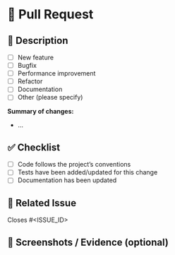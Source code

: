 # 📌 Pull Request

## 📖 Description
<!-- Briefly explain the changes and the purpose of this PR -->
- [ ] New feature
- [ ] Bugfix
- [ ] Performance improvement
- [ ] Refactor
- [ ] Documentation
- [ ] Other (please specify)

**Summary of changes:**
- …

## ✅ Checklist
<!-- Mark with an X what applies -->
- [ ] Code follows the project’s conventions
- [ ] Tests have been added/updated for this change
- [ ] Documentation has been updated

## 🔗 Related Issue
<!-- If this PR is linked to an issue -->
Closes #<ISSUE_ID>

## 📸 Screenshots / Evidence (optional)
<!-- If applicable, add screenshots or logs -->
